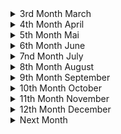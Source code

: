 <details><summary>3rd Month March</summary> 

##### 2022-03-03 
<details><summary>[[https://en.wikipedia.org/wiki/Cnidaria]] </summary>
---------------------------------------------------------------------------------------  

I had to think about how humans destroy coral reafs and how it must have felt to find out that corals and anomones are more closely related to humans than to plants... Then I had to think about how in the greek mythology the old goods were killed by the new goods and how this is somehow happening now with the new gods being humans and the old one corals, megafauna (see [[https://en.wikipedia.org/wiki/Megafauna#Megafaunal_mass_extinctions] and biodiversity in general. Then I thought about how we killed other old gods being other species of homo and how we might be killed by a new species (of homo?) the roboters. Then I thought a plot were the robots end up exterminating (human) life and who would kill them or what they would bring forth. Maybe organic life again just out of intrest which could then again evolve (faster?) create something human like and again kill their gods :) #scifi #nature #story
</details>
</details>
<details><summary>4th Month April</summary>

##### 2022-04-03
<details><summary>[[https://en.wikipedia.org/wiki/Psychological_drama]] </summary>
---------------------------------------------------------------------------------------  

Because of harsher Netflix rules I did some research on neon genesis evangelion. I wanted to know the names and reihenfolge of the sequel films, so I went to the wikipedia page. What stroke me the most about the anime is the psychological depth and focus. When I saw that this seems to be an entire genre, I rejoiced, because apart of sci-fi I'm not that into a lot a genres except maybe comedy. This wiki article, thus, represents a very good starting resource for new films. 
</details>

<details><summary> [Die Natur und Wir - Eine Kunstgeschichte (1/3)](https://www.youtube.com/watch?v=Pl8jkfrjAFU)</summary>
---------------------------------------------------------------------------------------  

Diese Dokumentation geht auf die Entwicklung des Menschen und vor allem auf die Entwicklung des Verhältnisses von Mensch und Natur aufgrund von Kunst ein. (Was für ein schrecklich verschachtelter Satz) Sie beginnt mit den ersten Höhlenmalerein und dem Animismus. "[Wortlautzitat] Wenn man sich als Teil der Natur sieht und man eine Seele hat, dann is der Gedankensprung nicht weit, dass Wind, Stein, Berg, Tier, Fluss auch eine Seele besitzten." Dies bildet vermutlich die Grundlage des Animismus, der überall auf der Welt verbreitet war. Es ist zu bemerken, dass in frühen Höhlenmalereien, keine Menschen abgebildet waren, sondern Tiere detailreich abgebildet waren. Einerseits mussten Tiere genau beobachtet werden um ihre Gewohnheiten zu kennen und von ihnen Leben zu können. Andererseits deutet das auch auf eine Verehrung der Tiere hin. Diese Kunst schaffend unterschieden sich unsere Vorfahren bereits erheblich von den übrigen Tieren. 
Einschneidend war die [neolithic revolution](https://en.wikipedia.org/wiki/Neolithic_Revolution), denn sie erlaubte es 
- dass Menschen nicht mit ihrem Jagdziel (Wild) umherziehen mussten/konnten
- dass 100% der Menschen bestimmter sozialer Schichten sich nicht mit Essensbeschaffung beschäftigen mussten 
- dass mehrere Menschen an einem Ort/Siedlung/Städten zusammen leben konnten. 
Seit der Neothelitschen Revolution gibt es zwei Ideenverschiebunge. Einerseits kann einem die Natur (als Werkzeug) zu Nutze gemacht werden, andererseits wird "das Land" in menschen geschaffen anthropocentrische Orte (Stadt), Essen bringendes Land (Felder) und Wildnis unterteilt. Drei Kunstwerke wurden dazu hervorgehoben: Die Maya Städte in Guatemala, die aufgrund der kultivierung von Mais möglich wurden, die ägyptischen Malereien, die Menschen zeigen, die mit Hilfe von Kühen den Acker Pflügen und die [Assyrische Löwenjagd](https://en.wikipedia.org/wiki/Lion_Hunt_of_Ashurbanipal), die ganz klar die Abgrenzung von Menschen und der übrigen Natur abgrenzt und als Mal der die Natur übertreffenden Menschen gelten soll. 

Als nächstes Beispiel wurden Hinduismus und Griechischer Polytheismus genannt, die für jede Naturerscheinung verschiedene Gottheiten hatten. Beim Hinduismus wurden Gottheiten oft als übermenschlich (Tierköpfe oder vielfache Armpaare) dargestellt (als Zeichen, dass sie von dem Menschen nicht gut begriffen werden können). Die Griechen hingegen stellten ihre Götter (so gut wie) immer in menschlicher Gestalt dar. Dies bezeugt, dass der Mensch weiter in den Mittelpunkt gerückt ist. Ein anderer Unterschied ist zum Hinduismus ist, dass and er Spitze des Pantheons der "Göttervater" Zeus sitzt, der als Himmelsgott Blitz und Donner mitverkörpert. 

Als nächstes wird aufs Christentum eingegangen, das wie das Judentum nur mehr einen Gott anhimmelt. In der Bibel heißt es in [Genesis 1.9:18?](https://www.bible.com/bible/51/GEN.9.DELUT) "[Wortlautzitat] Seid fruchtbar und vermehrt euch. Die Fische in allen Meere sowie die Tiere auf allen Kontinenten sollen euch Untertan seien.", was viel über das Verhältnis von Mensch zur (restlichen) Natur aussagt. 

Im China ab dem 7.Jahrhundert (Tang Dynastie) war eine fr"uhe Form des Tourismus' verbreitet:raus aus der Statd ins Umland. Einge der Gelehrten waren auch Mahler und malten die Landschaften, wobei sie den Fokus nicht auf die Menschen setzen und wenn diese vorkamen kaum sichtbar waren neben den riesigen Formationen aus Bergen und Seen. 

Im nahen Osten entstand derweilen eine neue Religion, der Islam. Es wird behauptet, dass im Korran steht, dass die Natur erforscht werden soll. Dadurch w"urde man "Gottes Hand" am nähesten kommen. Dadurch entstand viel Wissen auf den Gebieten der Astronomie, Mathematik und [Naturforschung](https://en.wikipedia.org/wiki/Ustad_Mansur#/media/File:Ustad_Mansur_Chameleon.jpg)
</details>

<details><summary>[ABI compatibility of OpenBSD](https://arccompute.com/blog/why-computers-suck-and-how-openbsd-makes-them-marginally-better/)</summary>
---------------------------------------------------------------------------------------  

Interesting article about Windows, Linux, MacOS X and OpenBSD. It is estimated that every 10k lines there is bug in the linux kerner. The Linux kernel and the "Windows kernel" consist of 100M and 500M lines, respectively. This is mainly because of backwards compatiblity due to different reasons. MacOS and OpenBSD on the otherside are not pressured into being backwards compatible and can therefore deprecate old features, introduce new features at their will and therefore have a much cleaner code base. OpenBSD even aims to have a threshold of number of lines which can be in ring 0 (highest security level?). 

Further BSD resources: [french IT ](https://www.bsdjobs.com/), [runBSD](https://web.archive.org/web/20190331141138/https://runbsd.info/), [Free vs Open](https://www.unixmen.com/freebsd-vs-openbsd/), [Free vs Open but short](https://unixsheikh.com/articles/choosing-between-openbsd-and-freebsd.html) and [reddit](https://www.reddit.com/r/freebsd/comments/khdluc/freebsd_vs_openbsd/)
After browsing these articles, I'm rather inclined to try OpenBSD as main operating system, but I still have to read some docs :)
</details>

##### 2022-04-6
<details><summary>[The Web Sucks](https://suckless.org/sucks/web/)</summary>
---------------------------------------------------------------------------------------  

from [sucks](https://suckless.org/sucks/) to [motherfuckingwebsite](http://motherfuckingwebsite.com/) to [bettermotherfuckingwebsite](http://bettermotherfuckingwebsite.com/) to [bestmotherfucking](http://bestmotherfucking.website/) and on the way visiting [txti](http://txti.es/) and [contrastrebillion](https://contrastrebellion.com/) for nice website inspirations. Will be included to [MiMDoBloP](https://github.com/pur80/mimdoblop).
</details>

##### 2022-04-07
<details><summary>"[I]t is not easy to say something new" - Michel Foucault, the archeology of knowledge (2002)</summary> 
---------------------------------------------------------------------------------------  

[Disciplining archaeology; the invention of South African prehistory, 1923-1953](https://journals.co.za/doi/pdf/10.10520/AJA02590190_696)
</details>

##### 2022-04-13
<details><summary>An Introduction to OpenBSD</summary> 
---------------------------------------------------------------------------------------  

[Video](https://yewtu.be/watch?v=EkDVKthufAM)
[Blog Post with Slides](https://blog.lambda.cx/posts/openbsd-introduction-talk/)
</details>

##### 2022-04-18
<details><summary>[Is Race Real?](https://www.sapiens.org/biology/is-race-real/)</summary>
---------------------------------------------------------------------------------------  

This article presented very interesting to me because I myself was indoctrinated by the 
old belief of genetic races, but it disproved many misconceptions which I had. 
- race is real but it's not genetic
- 0.88 out of 10,000 letters vary from human to human 
- variation of Eurasian single nucleotide mutation (SNM) is a subset of African SNM
- that means two African genome will differ more than one of those and a Eurasian(!)
- genetic difference is a function of geographic location and separation
- sickle cells are common in malaria plagued location (west-central-afrique, mediterranean, india...)
- one can't deduce race from bones or skulls 
</details>

<details><summary>[NixOS vs OpenBSD](https://dataswamp.org/~solene/2022-04-18-openbsd-vs-nixos.html)</summary>
---------------------------------------------------------------------------------------  

NixOS seems interesting and I should try it in a VM
</details>

<details><summary>[How to write better](https://news.ycombinator.com/item?id=31060362)</summary>
---------------------------------------------------------------------------------------  

1. One of the best ways to improve your writing is to learn how to cut out words that are not necessary  
2. Stuffy writing is bad writing! It lowers the power of your brain and mine!  
3. What words should you never use in writing? Words whose exact meanings you don’t know! Never use a word unless you know EXACTLY what it means  
4. If your writing is nonsense, maybe your thoughts are nonsense too!  
5. To keep things clear and readable: Put the main point of each paragraph in its first sentence  
6. Pretend you’re writing a textbook! That’s how I ended up writing so many books...Organizing knowledge Learning is a lot like writing a book  
7. I often write the introduction last, after I know what it will introduce!  
8. Never draw the reader’s eye to anything that is not the main point  
</details>

<details><summary>[Kwame Asare (Jacob Sam)](http://african-research.com/research/music/legends-of-ghanaian-highlife-music-kwame-asare-jacob-sam-1903-1950s/)</summary>
---------------------------------------------------------------------------------------  

Came accross this video [Palm-Wine Music (Jacob Sam Trio 1928)](https://yewtu.be/watch?v=IKRMNlCHhu4), from Richy Pitch - Ye fre mi richy pitch ep, from willhaben: 
Kwame Asare (Jacob Sam) was born in 1903 in Cape Coast. The first highlife guitarist was taught the guitar by a Kru Liberian seaman. His famous guitar style came from the two finger technique of playing the [sep[e]rewa](https://en.wikipedia.org/wiki/Seperewa), a traditional harp-lute. Asare was trained as a goldsmith and he moved to Kumasi where he formed the Kumasi Trio. Kwame Asare recorded the first Ghanaian highlife music known as “Yaa Amponsah”, now considered a guitar-band highlife classic, on the Zonophone Label in London in 1928 on their EZ series. Later he recorded for His Master’s Voice on their JZ series under the name of “Kwamin”. The 1928 recordings were in the Fante language. Kwame Asare died in the 1950s. Source: J. Collins, 1994, p.7-9;
</details>

<details><summary>[Palm wine Music](https://yewtu.be/watch?v=VW1wOA_9o4s) interview</summary>
---------------------------------------------------------------------------------------  

Who are your biggest inspirations?
- Palm wine music (PWM) was before highlife (emerged late 19th -early 20th century)
- Kumasi Trio 1928 first palm wine (PW) and recording in London
- Kumasi Trio: Jacob Sam (Kwame Asare), Kwa Kanta, Ma(rko) Bane b
- Kwah Mensa (nephew to Sam) also started his PW band 
- Kwabena Nyama and his PW band 
- [agya koo nimo](http://koonimo.org/koonimo.php?section=about) and [this article](https://www.modernghana.com/entertainment/21629/dr-agya-koo-nimothe-hero-this-generation-must-know.html)
- Agya Koo Nimo was the only person sustaining PWM at a certain time
- [Osei Korankye](https://oseikorankye.bandcamp.com/) contributed immensely to the sustainance of PWM
- Osei Korankye plays the seperewa 
</details>

<details><summary>Interview with Ghana's best Drummer</summary>
---------------------------------------------------------------------------------------  

https://yewtu.be/watch?v=Md09NyAmC8k
- talent is 10%, 90% is your attitude (towards the work)
- melody makes you come to a song, lyrics makes you stay
- what makes people get close to your song is the melody
- what will keep them listen to the song is the lyrics
</details>

##### 2022-04-25
<details><summary>The Greatest Lie ever told about Africans</summary>
---------------------------------------------------------------------------------------  

After watching [this video](https://www.yewtu.be/watch?v=Hs5yXgus0VQ) I wanted to find a 
written version of this very informative article. And I found it at 
[africanspeaks4aafrica](https://www.africaspeaks4africa.net/the-greatest-lie-ever-told-about-africans/)
, but it was only the transcript of first dozens seconds. But Continue reading [at webarchive](https://web.archive.org/web/20210418202445/https://www.weloveafrica.net/the-greatest-lie-ever-told-about-africans/)
</details>

##### 2022-04-27
<details><summary>[The Tao of Backup](http://taobackup.com/)</summary>
---------------------------------------------------------------------------------------  

</details>

<details><summary>African Renaissance</summary>
---------------------------------------------------------------------------------------  

https://www.blackpast.org/african-american-history/1997-idea-african-renaissance-myth-or-reality/
In one of [HomeTeam History](https://yewtu.be/channel/UC12lU5ymIvSpgl8KntDQUQA)'s videos he mentioned the african renaissance.
So, I wanted to look for a definition. [This article](https://www.blackpast.org/african-american-history/1997-idea-african-renaissance-myth-or-reality/) was what I found. But that made me understand, that I was rather looking for the African Classic.
</details>

</details>

<details><summary>5th Month Mai </summary>
=======================================================================================  

##### 2022-05-01
<details><summary>[SEO Optimization](https://stevepenny.com/seo-website-redesign/)</summary>
---------------------------------------------------------------------------------------  

</details>

##### 2022-05-06
<details><summary>Central African Republic Adopts Bitcoin</summary>
---------------------------------------------------------------------------------------  

[CAR adopts Bitcoin](https://afrolegends.com/2022/04/29/central-african-republic-car-adopts-bitcoin-as-a-national-currency/)
Second nation after El Salvador. Let's see how this will develop after [EU making it harder to buy anonymously](https://bitcoin-2go.de/wallet-verbot-eu-tfr-zustimmung/)
</details>

##### 2022-05-12
<details><summary>Talented Tenth - Du Bois</summary>
---------------------------------------------------------------------------------------  

[wiki:Talented Tenth](https://en.wikipedia.org/wiki/The_Talented_Tenth)
when closing tabs: "college educated African Americans should set their personal interests aside and use their education to better their communities."
[classical education](https://en.wikipedia.org/wiki/Classical_education_movement) vs. [industrial education](https://en.wikipedia.org/wiki/Industrial_education). 
"However, it was viewed as a step in the wrong direction, a threat of reverting to the old ways of thinking, and continued to promote elitism."[source](https://doi.org/10.2478/abcsj-2013-0002)
Actual citate from Du Bois Taented Tenth: "The Negro *race*, like all races, is going to be saved by its exceptional *men*." 
"The potential Talented Tenth of today is a 'me generation,' not the 'we generation' of the past." [source](https://digitalcommons.northgeorgia.edu/papersandpubs/vol2/iss1/9)
</details>

<details><summary>[Akɔm keseɛ](https://yewtu.be/channel/UCrZTTa_VqLKCq5-SYi5_PZw)</summary>
---------------------------------------------------------------------------------------  

</details>

##### 2022-05-13
<details><summary>**Chez Moi** de *Casey*</summary>
---------------------------------------------------------------------------------------  

"*Connais-tu Frantz Fanon, Aimé Césaire
Eugène Mona et Ti Emile ?*"
Aimé Césaire cocreated the "negritude" movement. In his [Discourse sur le colonialism](https://en.wikipedia.org/wiki/Discourse_on_Colonialism) (his response to **The Tempest**) he writes about coloniasim from the colonized view. 
"*it is ironic that colonizers hoped to rid the countries they colonized of “savages” but in reality, by killing, raping, and destroying the land in which those “savages” lived on, they were themselves savages.*"
"*Hitler differed in the eyes of the Europeans because he "applied to Europe colonialist procedures which until then had been reserved exclusively for the Arabs of Algeria, the 'coolies' of India and the 'niggers' of Africa", meaning that, by persecuting white Europeans, Hitler produced violence most commonly reserved for non-white populations.*"
</details>

##### 2022-05-14
<details><summary>Nature: is decolonization losing all meaning?</summary>
---------------------------------------------------------------------------------------  

https://www.nature.com/articles/d41586-022-01149-5
what does decolonization mean? 
"*We read books. I Write what I Like by Steve Biko. Books by Toni Morrison, and Malcolm X, and Audre Lorde.*" - Paballo Chauke
"*It means we have to tackle the history and the politics behind science, that we usually use science as “Trust the science, science is better than religion. Science is pure science is good knowledge.”
But if you really go back who finds, science who were the scientists in the past, who came up with eugenics, who, literally science has been used to kill and destroy the world. And I think, until we get to a point of admitting that we'll never decolonize science globally or in Africa, as well.*" - PC

"*There's local knowledge systems, there's different ways of learning and of teaching that don't include formal ways, or standard ways of doing.*" - PC
</details>

<details><summary>Sibeth Ndiaye Emmanuel Macron</summary>
---------------------------------------------------------------------------------------  

https://www.nytimes.com/2019/10/02/style/sibeth-ndiaye-emmanuel-macron-france.html
absurdities from the life of strong black woman
</details>

<details><summary>Black Women and Colonial Fantasies in Nineteenth-Century France</summary>
---------------------------------------------------------------------------------------  

https://www.aaihs.org/black-women-and-colonial-fantasies-in-nineteenth-century-france/
anhand von three black women 
</details>

##### 2022-05-16
<details><summary>[Frantz Fanon](https://en.wikipedia.org/wiki/Frantz_Fanon)</summary>
---------------------------------------------------------------------------------------  

"There comes a time when silence becomes dishonesty."
"mastery of language [of the white/colonizer] for the sake of recognition as white reflects a dependency that subordinates the black's humanity" - Black Skin, White Masks
"A Negro behaves differently with a white man than with another Negro. That this self-division is a direct result of colonialist subjugation is beyond question."
A main theme is decolonialisation. This shocking [graphic](https://en.wikipedia.org/wiki/File:African_nations_order_of_independence_1950-1993.gif) lead to a whole world graphic with still colonized parts of the word would be cool. 
**He** was "dialectical opponent of nonviolence" and in **Les damnés de la terre** he "defends the right of a colonized people to use violence to gain independence." which is in stark contrast to Ghandi, who inspired the indian independence which inspired ghanian soldiers fighting for GB. "How can you fight for freedo if you yourself are not free?" - Indian to Ghanaian soldiers ~1950 (source?)
"A third example is the idea that the natives (African Americans) should be constructing new social systems rather than participating in the systems created by the settler population. Ture and Hamilton contend that "black people should create rather than imitate" (144)." - from **Black Power: the politics of liberation in america**, which was largely influenced by **FF**.
*'Ngũgĩ goes so far to argue in Decolonizing the Mind (1992) that it is "impossible to understand what informs African writing" without reading Fanon's Wretched of the Earth.'*
</details>

<details><summary>Kiswahili: Africas Most spoken Language</summary>
---------------------------------------------------------------------------------------  

https://nation.africa/kenya/news/the-story-of-how-swahili-became-africa-s-most-spoken-language-3725834
[Ayi Kwei Armah](https://en.wikipedia.org/wiki/Ayi_Kwei_Armah) called for Kiswahili as continental language. 
Adopted by African Union (AU), Southern African Development Community (SADC) and East African Community (EAC) as official language. And spoken in multiple countries. 
</details>

##### 2022-05-17
<details><summary>The Reason Europeans Erased Africans from History</summary>
---------------------------------------------------------------------------------------  

[link](https://yewtu.be/watch?v=m1VtnOrcC80)
bcs they enslaved them and it's easier to enslave a nobody. 
if you don't have a history you're a nobody and nobody will remorse you. 
difference between self esteem and group esteem. 
</details>
 
<details><summary>Why Did Europeans Enslave Africans</summary>
---------------------------------------------------------------------------------------  

[link](https://yewtu.be/watch?v=opUDFaqNgXc)
Europe was poor in end of middle age. Ppl at top wanted more money. 
Planting Money Crops did the trick, but needed cheap working force. 
First on islands? Then in America, but enslaved locals knew the 
terrain and were prone to revolte and flee. War and killed by plagues. 
So imported africans, which didn't know terrain. Later needed to justify 
the enslavement as europeans were mainly christian -> racism 
</details>

<details><summary>"First" Contact Between Europe and Africa</summary>
---------------------------------------------------------------------------------------  

[link](https://yewtu.be/watch?v=MV80a_Ohe_c)
barely contact before 15th century. 
Lateen sail made possible to sail against wind and go south on african shore. 
Portugal captured 4 men from boat from cap verde. 
Next time, wanted to raid a town 
Next encounter they were attacked immediately. Duh. 19 of 28 dead
</details>

<details><summary>[How Europe Twisted History to Destroy African Culture](https://yewtu.be/watch?v=R6_j8SWQ50g)</summary>
---------------------------------------------------------------------------------------  

</details>

<details><summary>[If Ancient Africans Were So Great, How Did We Get Conquered?](https://yewtu.be/watch?v=QvIWsbQjlCc)
</summary>
---------------------------------------------------------------------------------------  

</details>

##### 2202-05-21
<details><summary>VIM spell checking</summary>
---------------------------------------------------------------------------------------  

[link](https://jeromebelleman.gitlab.io/posts/publishing/vimspell/)
`:set spell`
`[,s` previous wrongly spelled word
`],s` next wrongly spelled word
`z,=` show correct options
`z,g` add word to word list at `~/.vim/spell/*add`
</details>

<details><summary>LibreLingo</summary>
---------------------------------------------------------------------------------------  

[Blog post](https://dev.to/kantord/why-i-built-librelingo-280o)
[Github](https://github.com/LibreLingo/LibreLingo)
[WebApp](https://librelingo.app/)
</details>

##### 2022-05-22
<details><summary>[Stick to the basics and you can go pretty far](https://adhesivetapelabel.com/testing/infrared-spectroscopy-can-measure-film-thickness-in-the-worlds-of-adhesives-tapes-labels/)</summary>
---------------------------------------------------------------------------------------  

</details>

##### 2022-05-23
<details><summary>[Computer Poetry: poetriX](http://bregman.dartmouth.edu/turingtests/poetix)</summary>
---------------------------------------------------------------------------------------  

</details>

##### 2022-05-25
<details><summary>How Europe Twisted History to Destroy African Culture</summary>
---------------------------------------------------------------------------------------  

[video](https://yewtu.be/watch?v=R6_j8SWQ50g)
Q: Why the grand attempt to manipulate or distort history?
A: It was done to justify slave trade and colonisation. In order to justify these dustily acts, Europe needed to fabricate a history which emphasizes its presumed superiority and minimize contributions of all other groups and people. 
</details>

<details><summary>Unserdeutsch</summary>
---------------------------------------------------------------------------------------  

[link](https://en.wikipedia.org/wiki/Unserdeutsch)
</details>

=======
##### 2022-05-31
<details><summary>Star Trek Chronologisch</summary>
-----------------------------------------------------------------------------------------

https://www.likeitis93.com/star-trek-so-schaut-man-serien-filme-chronologisch-korrekt/
</details>

</details>

<details><summary>6th Month June</summary>

##### 2022-06-01
<details><summary>My students cheated... A lot</summary>
-----------------------------------------------------------------------------------------

https://crumplab.com/articles/blog/post_994_5_26_22_cheating/index.html
</details>

##### 2022-06-03
<details><summary>What is AI and where will it lead to in the next 100 years?</summary>
---------------------------------------------------------------------------------------  

https://ai100.stanford.edu/2016-report/preface
Plus another deep plunge into AI: https://github.com/owainlewis/awesome-artificial-intelligence
</details>

=======
##### 2022-06-07
<details><summary>Selfcontrol</summary>
---------------------------------------------------------------------------------------  

https://www.reddit.com/r/GetMotivated/comments/8ai05o/discussion_your_selfcontrol_is_your_most/
summary of https://effectiviology.com/stanford-marshmallow-experiment-self-control-willpower/
gaining self controll in small things will lead to gaining self control in big things
</details>

<details><summary>African Spirituality</summary>
---------------------------------------------------------------------------------------  

Who Africans prayed to before slavery explained https://yewtu.be/watch?v=8H1KA4b508s
we are drops of the ocean, and not different/seperate from the ocean (god), so we have to cultivate an relationship
So turn inward! You are powerfull and have the power to create
</details>

<details><summary>Five tips for understanding and managing your emotions to build flourishing connections</summary>
---------------------------------------------------------------------------------------  

https://www.nature.com/articles/d41586-021-00711-x
- Identify your emotions
- Consider your response
- Be empathetic 
- Listen actively
- Master your body language
</details>

<details><summary>Three Kinds of Friendships</summary>
---------------------------------------------------------------------------------------  

[Source of inspiration](https://yewtu.be/watch?v=H2eRwnK6yOs) friendships  
23.06.2021 ~ 16:30 ~ 30C ~ Prater
Es gibt drei Arten von Freundschaften: Nutzfreundschaften, Genussfreundschaften, Gutfreundschaften (Aristoteles)
Bei Nutzfreundschaften ziehen beide Parteien einen Nutzen davon; z.B.: zwischen Mitarbeiter, Geschäftspartnern. 
Bei Genussfreundschaften geniessen beide etwas, wie zB Sport, Kultur, Spiele, Drogen,...
Beide Freundschaften verklingen sobald die bindende Komponente verloren geht. Diese Komponente kann auch das Gegenwirken der Einsamkeit sein. 

Die 3. Kategorie an Freunschaften ist, wenn man nur an der Persoenlichkeit des jwewils anderen erfreut ist. 
Dazu muss man zu sich selbst allerdings erst in einer Gutfreundschaft (echten Freundschaft) sein; 
also alleine sein können mit seinen Gedanken; also auch ohne Ablenkungen wie zB etwaige Bildschirme. 
Gutfreundschaften entstehen allerdings nicht plötzlich  und spontan, sondern über längereZeit. 
Deshalb sitz ich auf einer Bank abseits der Praterhauptallee. 

“All of humanity's problems stem from man's inability to sit quietly in a room alone.”
― Blaise Pascal, Pensées from https://yewtu.be/watch?v=KGCc1cUbx90
</details>

##### 2022-06-9
<details><summary>Sew a bow tie</summary>
---------------------------------------------------------------------------------------  

https://www.tie-a-tie.net/make-a-bow-tie/
</details>

##### 2022-06-17
<details><summary>Cross Talk (Crosstalk)</summary>
---------------------------------------------------------------------------------------  

https://www.fluentin3months.com/crosstalk/
both partners talk in their native language and one can concentrate on understanding
rather than what and how one will say next. 
</details>

<details><summary>AI says it's sentient concious</summary>
---------------------------------------------------------------------------------------  

[this](https://yewtu.be/watch?v=xvNvj7ku5pY) creeped my out, but luckily I saw 
[John Searle's talk](https://yewtu.be/rHKwIYsPXLg) nearly to the end. 
A lot of the same arguments can be found in [this article](http://thecslewis-studygroup.org/wp-content/uploads/2017/11/I-Married-A-Computer.pdf) by John Searle. 
The main argument is that we are merely creating a simulation and no replication of consciousness. 
That simulation of consciousness is like the simulation of the verdauung. We can't feed it pizza. 
That AI will behaupten that it is conscious and that it will keep arguing with people that 
it is conscious, but it is easy to tell a computer it should say, that it is conscious: 
*adf*
```
python3 print("I am conscious")
```
Searle argues, that there is observer-independent intelligence 
(humans, dogs, who have an internal psychological life) and observer-relative intelligence
(Deep Blue, pocket calculator, which are just human made tools).
*"A better name for 'artificial intelligence' would have been 'simulated cognition'."*
</details>

<details><summary>Humans - Snails - Ants - who's related more closely - tree of life</summary>
---------------------------------------------------------------------------------------  

I found the answer [here](https://www.onezoom.org)  
insects are closer related to molluscs than to to any Deuterostomes/Chrodates/(Bony) Vertebrates/Tetrapods/Mammals

#zoomable 
./.\.  
/./.\
H.S.A  
</details>

##### 2022-06-22
<details><summary>Racial dialogue</summary>
---------------------------------------------------------------------------------------  

https://medium.com/progressively-speaking/message-to-white-allies-from-a-black-racial-dialogue-expert-youre-doing-it-wrong-39c09b3908a5
*"Before you say anything [...], it’s vital to figure out what you want to accomplish. If you are not clear on your intentions, it will be difficult to make good choices about what to do."*
</details>

<details><summary>Allie VS Accomplice</summary>
---------------------------------------------------------------------------------------  

https://ready.web.unc.edu/section-1-foundations/module-13-allies-antiracism/
</details>

<details><summary>Toki Pona</summary>
---------------------------------------------------------------------------------------  

A minimal conlang with 120 words and 14 letters
[official website](https://tokipona.org/)
and [Blinry's xkcd](https://blinry.org/toki-pona-xkcd/)
[12 lessons of toki pona](https://yewtu.be/playlist?list=PLjOmpMyMxd8T9lZjF36c4mn4YgwZ4ToT6) 
The [article](https://blog.duolingo.com/language-similarities/) which led me to find toki pona.  
Minimal English and Minimal Chinese [exist](https://intranet.secure.griffith.edu.au/schools-departments/natural-semantic-metalanguage/minimal-english/what-is-minimal-english)  
There is also [toki ma](https://toki-ma.com/), the world language which adds some words for practical reasons.
</details>

##### 2022-06-21
<details><summary>No, Machine Learning is not just glorified Statistics</summary>
---------------------------------------------------------------------------------------  

[https://towardsdatascience.com/no-machine-learning-is-not-just-glorified-statistics-26d3952234e3](article) say: ML uses statistics, but isn't the same just like physics is not just hyped maths. 
</details>

##### 2022-06-23
<details><summary>Snow On Tha Bluff</summary>
---------------------------------------------------------------------------------------  

https://yewtu.be/watch?v=fG6fZhowGPY
https://www.nme.com/en_au/features/no-name-j-cole-snow-on-tha-bluff-book-club-chance-the-rapper-beef-cancelled-2691407
https://www.complex.com/music/2020/05/noname-favorite-rappers-silence-george-floyd-death
https://www.revolt.tv/2020/6/18/21296306/noname-song-33-song
https://jezebel.com/noname-says-her-platform-pushes-her-to-be-more-radical-1845072179
https://www.blackenterprise.com/chicago-rapper-noname-launches-book-club-celebrating-writers-of-color/
https://www.complex.com/music/2020/07/noname-leader-twitter-unfollow-j-cole
https://en.wikipedia.org/wiki/Noname_(rapper)#2019%E2%80%93present:\_Factory_Baby_and_hiatus
</details>

</details>


<details><summary>7nd Month July</summary>

##### 2022-07-06
<details><summary>The importance of stupidity in scientific researc</summary>
---------------------------------------------------------------------------------------  

Try to feel dumb
https://journals.biologists.com/jcs/article/121/11/1771/30038/The-importance-of-stupidity-in-scientific-research
</details>

<details><summary>Git Branching Tutorial </summary>
---------------------------------------------------------------------------------------  

https://learngitbranching.js.org/
</details>

<details><summary>@Google's sentient AIT (2022-06-17)</summary>
---------------------------------------------------------------------------------------  

https://yewtu.be/watch?v=kgCUn4fQTsc
He wants to start an conversation about that: 
- only a hand full of people decide what the AI will say, which will influence how a lot of ppl think
- these decision are made by very few ppl behind closed doors
- google has a policy of not creating a sentient AI
- google seems to stop discussions about the AI's XXX
</details>

##### 2022-07-07
<details><summary>Drawing Guessing Game online</summary>
---------------------------------------------------------------------------------------  

https://skribbl.io/
</details>

<details><summary>Bear Blog</summary>
---------------------------------------------------------------------------------------  

https://github.com/HermanMartinus/bearblog/
cool bear faces 
alternative to mimdoblop? 
also have a look at hermans blog https://herman.bearblog.dev/blog/
</details>

##### 2022-07-11
<details><summary>Lumumbas Tooth</summary>
---------------------------------------------------------------------------------------  

https://www.africaspeaks4africa.net/belgium-returns-patrice-lumumbas-tooth-to-family-61-years-after-his-murder/
Lumumba was the Kwame Nkrumah of Democratic Republic of the Congo (DRC) 
</details>

<details><summary>US military base in Ghana</summary>
---------------------------------------------------------------------------------------  

https://peoplesdispatch.org/2022/06/15/why-does-the-united-states-have-a-military-base-in-ghana/
- US soldiers don't need a passport to einreisen
- US soldiers will not be untersucht at einreise
- US soldiers have more rights than diplomats 
- US soldiers can't be verklagen after killing Ghanians or destroying their property 
- US soldiers have been seen arriving and departing on the Accra airport 
- The CIA was part of the 1966 putch against Kwame Nkrumah
</details>

##### 2022-07-13
<details><summary>War of the Talent</summary>
---------------------------------------------------------------------------------------  

https://www.fastcompany.com/34512/war-talent
McKinsey Co study: in 15 years 15% less 35-45 yo ppl 
with 4% growth of US economy that's 25% more demand
</details>

<details><summary>The Night Watch - James Mickens</summary>
---------------------------------------------------------------------------------------  

https://www.usenix.org/system/files/1311_05-08_mickens.pdf
why systems programmers are cool
see also https://mickens.seas.harvard.edu/wisdom-james-mickens
HCI Human-Computer-Interaction
</details>

<details><summary>Fela Kuti's predecessor</summary>
---------------------------------------------------------------------------------------  

https://theconversation.com/the-legacy-of-nigerian-music-star-orlando-julius-must-not-be-overlooked-181857
</details>

##### 2022-07-20
<details><summary>How Google got to rolling Linux releases for Desktops</summary>
---------------------------------------------------------------------------------------  

https://cloud.google.com/blog/topics/developers-practitioners/how-google-got-to-rolling-linux-releases-for-desktops
gLinux, Goobuntu
SRE = site reliability enginerring 
https://www.redhat.com/en/topics/devops/what-is-sre
</details>


##### 2022-07-22
<details><summary>Githubs Awesome</summary>
---------------------------------------------------------------------------------------  

https://github.com/hackerkid/Mind-Expanding-Books 
from https://github.com/topics/awesome
and maybe I should switch CMS (content managing system) from [Mimdoblop](https://github.com/pur80a/MiMDoBloP) to [grav](https://github.com/pur80a/MiMDoBloP) or anything PHP+MD (markdown)
from https://github.com/ziadoz/awesome-php
</details>

<details><summary>Deduction vs Induction</summary>
---------------------------------------------------------------------------------------  

Both deduction and Induction are [Inference](https://en.wikipedia.org/wiki/Inference)
[Induction](https://en.wikipedia.org/wiki/Inductive_reasoning) is from a few to all and is probable. 
E.g.:  All men I've seen are mortal. All men are mortal.
[Deduction](https://en.wikipedia.org/wiki/Deductive_reasoning) is from all to a few and always true.
E.g.: All men are mortal. Sokrates is a man. Sokrates is mortal.
</details>

##### 2022-07-26
<details><summary>Molekular robotik</summary>
---------------------------------------------------------------------------------------  

[artikel](https://www.spektrum.de/news/nanorobotik-forscher-bauen-winzigen-motor-aus-dna/2043004)
</details>

##### 2022-07-29
<details><summary>Thomas Sankara</summary>
---------------------------------------------------------------------------------------  

https://www.polemics-magazine.com/int/jazz-rivalry-and-revolution-the-unfinished-story-of-thomas-sankara
About the former President of Burkina Faso Thomas Sankara 
and his sad political legacy 
about his 
</details>

</details>

<details><summary>8th Month August</summary>

##### 2022-08-01
<details><summary>monkey type</summary>
---------------------------------------------------------------------------------------  

https://monkeytype.com/  
type fast  
alternatively https://typetest.io  
</details>

<details><summary>Palm Galaxy</summary>
---------------------------------------------------------------------------------------  

[Palm Galaxy](https://boardgamegeek.com/thread/2618163/article/37224908#37224908)  
I'm waiting. [Palm Laboratory](https://boardgamegeek.com/boardgame/354335/palm-laboratory) looks like a retheme   
See also the [kickstarter](https://www.kickstarter.com/projects/portaldragon/colab-relaunch)
</details>

##### 2022-08-02
<details><summary>The Evolution of Life by Anthöny Pain</summary>
---------------------------------------------------------------------------------------  

Best Dokumentation
https://yewtu.be/watch?v=1lfOTF4MjaU&list=PLZFljdk_R2dZ6FltWKg-UyzBj7mtr9X0F&index=0
</details>

<details><summary>Künstliche Metaloenzyme</summary>
---------------------------------------------------------------------------------------  

https://www.spektrum.de/news/metalloenzyme-der-traum-von-der-mikrobiellen-chemiefabrik/2043790
</details>

##### 2022-08-03
<details><summary>ABCD</summary>
---------------------------------------------------------------------------------------  

[American-Born Confused Desi](https://en.wikipedia.org/wiki/American-Born_Confused_Desi) 
I came across this term in ["India World"](https://www.tor.com/2022/06/01/india-world-amit-gupta/) by Amit Gupta.
Coming from a [blog entry](https://superamit.substack.com/p/short-stories-how-much-do-you-make) of him desribing his journey of writing and publishing the short story.
</details>

##### 2022-08-12
<details><summary>Tiramisu recipe</summary>
---------------------------------------------------------------------------------------  

[from here](https://www.recipesfromitaly.com/tiramisu-original-italian-recipe/)
works great, tasts great, uses whole eggs
</details>

<details><summary>Raben Hirne</summary>
---------------------------------------------------------------------------------------  

https://www.spektrum.de/news/zoologie-die-evolution-des-vogelgehirns/2048829
</details>

##### 2022-08-15
<details><summary>I chose me I'm sorry</summary>
---------------------------------------------------------------------------------------  

[blog post](https://codingfearlessly.com/i-choose-me-im-sorry)
A personal account about, self-awareness, therapy and Kendricks 2022 album. 
</details>

<details><summary>In Between Applause</summary>
---------------------------------------------------------------------------------------  

[blog post](https://codingfearlessly.com/in-between-applause)
how to make a presentation
</details>

<details><summary>How to write blog posts</summary>
---------------------------------------------------------------------------------------  

[blog post](https://codingfearlessly.com/how-i-write)
</details>

<details><summary>School of thought</summary>
---------------------------------------------------------------------------------------  

[website](https://www.schoolofthought.org/)
after watching [this video](https://yewtu.be/6dluwVks444)
with linkse to: 

- [yourfallacy.is](https://yourlogicalfallacyis.com/)
- [yourbias.is](https://yourbias.is/)
- [therulesofcivilconversation.org](https://therulesofcivilconversation.org/)
- [freelearninglist.org](https://freelearninglist.org/)
</details>

##### 2022-08-19
<details><summary>Ebo Taylor</summary>
---------------------------------------------------------------------------------------  

https://thevinylfactory.com/features/ebo-taylor-interview/
Ebo Taylor was together with Fela Kuti in London. Both studies music there. 
"Along with jazz, James Brown and funk brought changes to my music. Fela introduced it to Nigerian music and I did the same sort of thing in Ghana.” - E.T.
lead me to the unofficial hymne of ghana: [Yen ara asase ni](https://learnakan.com/ephraim-amu-yen-ara-asase-ni/) 
</details>

##### 2022-08-22
<details><summary>Uganda's tiny computers</summary>
---------------------------------------------------------------------------------------  

[blog](https://www.africanews.com/2022/08/15/ugandans-manufacture-low-energy-consumption-computers/)
A Ugandan engeneer created a small raspberrypi like computer which costs under 100$ 
</details>

##### 2022-08-25
<details><summary>Hedonism Asceticism and Poeticism</summary>
https://lukesmith.xyz/articles/hedonism-asceticism-and-the-hermetic-answer/
---------------------------------------------------------------------------------------  

</details>

##### 2022-08-26
<details><summary>Laptop Power Management</summary>
---------------------------------------------------------------------------------------  

https://christitus.com/laptop-power-management/
and 
https://github.com/AdnanHodzic/auto-cpufreq 
which nearly bricked my X1CarbonG6
see also https://wiki.archlinux.org/title/Laptop
</details>

##### 2022-08-27
<details><summary>Persönlichkeit verändern ein Leben lang</summary>
---------------------------------------------------------------------------------------  

[spektrum.de](https://www.spektrum.de/news/wir-koennen-uns-aktiv-veraendern-ein-leben-lang/2051703)
Wir verändern uns wegen neuen sozialen Rollen. 
Mehr wenn wir zu arbeiten beginnen als wenn wir ein Kind bekommen, weil uns leute auf die finger schauen. 
Die Big Five der Persönlichkeit: 

- Offenheit für Erfahrungen
- Gewissenhaftigkeit
- Extraversion
- Verträglichkeit 
- emotionale Stabilität

Interessante Frage: 

- Welche Stärken habe ich? 
- Woraus kann ich im Alltag Kraft schöpfen? 
- Was macht mich glücklich?
- Was habe ich schon alles erreicht? 
- Welche Herausforderungen habe ich gemeistert? 
- Worauf bin ich stolz?

um sich zu veränder hilft es sehr sich konrekte dinge vorzunehmen

mehr gibt es im Buch "Woran wir wachsen. Welche Lebensereignisse unsere Persönlichkeit prägen und was uns wirklich weiterbringt" von *Eva Asselmann*

</details>

##### 2022-08-29
<details><summary>Where are you from?</summary>
---------------------------------------------------------------------------------------  

[Taiye Selasi's TED talk](https://www.ted.com/talks/taiye_selasi_don_t_ask_where_i_m_from_ask_where_i_m_a_local)
Nationality is a construct invented around 400 years ago (Benedict Anderson - Imagined Communities, Version 2006 )
What do we seek when asking "Where are you from?"
We are asking about nationality and power associated with the country. 
We are asking about some idea rather than a reality, the human experience. 
Where are you local seeks the experience rather than nationality. 
3 Rs: Ritual, Relationships and Restrictions
[nice summary](https://www.huffpost.com/entry/where-are-you-really-from_b_8248446)
</details>

<details><summary>Reading fast, well, widely</summary>
---------------------------------------------------------------------------------------  

[driverlesscrocodile's blog](https://www.driverlesscrocodile.com/books-and-recommendations/tyler-cowen-on-reading-fast-reading-well-and-reading-widely/)
read a lot 
After the 3rd chapter you'll know if it's worth your time. 
You will learn to read well by reading a lot and becoming addicted. 
Best reading is focused reading when you try to answer a question. 
Imagine you having a podcast and asking: "What am I going to ask them?"
Often there is no best book. Rather ask for a portfolio about the subject. 
You should read at least one book about an area you don't give a damn about. 

Also [read the originals](https://www.driverlesscrocodile.com/books-and-recommendations/c-s-lewis-on-reading-the-originals/)
</details>

<details><summary>Interaction Effects in Statistics</summary>
---------------------------------------------------------------------------------------  

[explained by Jim Frost](https://statisticsbyjim.com/regression/interaction-effects/)
</details>

<details><summary>Ghost Hunting</summary>
---------------------------------------------------------------------------------------  

Ghost Hunting [By Jim Frost](https://statisticsbyjim.com/fun/ghost-hunting-statistics/)
with statistics
more statistics by Jim:  
[Hypothesis testing](https://statisticsbyjim.com/hypothesis-testing/hypothesis-tests-significance-levels-alpha-p-values/)
</details>

<details><summary>Wlan kabel im Test</summary>
---------------------------------------------------------------------------------------  

[Tetsbericht](https://www.sir-apfelot.de/wireless-lan-kabel-5993/)   
Zusammensetztun: 80% Stickstoff, 20% Sauerstoff 
</details>

</details>


<details><summary>9th Month September</summary> 

##### 2022-09-06
<details><summary>Statistics with R</summary>
---------------------------------------------------------------------------------------  

Articl://bookdown.org/mikemahoney218/LectureBook/basic-statistics-using-r.html
</details>

##### 2022-09-09
<details><summary>Unusual Deaths</summary>
---------------------------------------------------------------------------------------  

[wiki](https://en.wikipedia.org/wiki/List_of_unusual_deaths)
thanks to Lovro, who pointed out this wiki article 
</details>

<details><summary>Mpemba-Effekt #physik #thermodynamic #cool</summary>
---------------------------------------------------------------------------------------  

[spektrum.de](https://www.spektrum.de/news/mpemba-effekt-friert-heisses-wasser-schneller-als-kaltes/2054358)
friert warmes wasser schneller als kalte? Ein tanzanian teenager gab dem Effekt seinen Namen
</details>

<details><summary>Fremdsprachen lernen leicht gemacht</summary>
---------------------------------------------------------------------------------------  

[spektrum.de](https://www.spektrum.de/news/wie-erwachsene-am-besten-fremdsprachen-lernen/2041930)
S
</details>

<details><summary>History of African Cuisins</summary>
---------------------------------------------------------------------------------------  

[qz.com](https://qz.com/how-west-african-cuisines-originated-and-developed-over-1849449285)
</details>

##### 2022-09-10
<details><summary>Kneipen</summary>
--------------------------------------------------------------------------------------- 

[Spektrum.de](https://www.spektrum.de/news/hydrotherapie-kneipp-ist-kein-becken-sondern-ein-konzept/2037415)
Kalt warm Wasser Gefäße  
Zu kalt duschen führt zu gegenreaktion sodass einem wieder warm wird danach 
Also nicht zu kalt und eine bestimmte mindest Zeit kalt duschen. 
</details>

<details><summary>Food and Education in Africa</summary> 
---------------------------------------------------------------------------------------  

[food](https://www.africa.com/africa-needs-more-action-fewer-words-to-secure-food-and-nutrition/)
[education](https://www.africa.com/president-of-ghana-nana-akufo-addo-calls-for-regional-action-on-attacks-on-education-in-west-africa/)
</details>

##### 2022-09-13
<details><summary>African Roots of Capoeira Angola</summary>
---------------------------------------------------------------------------------------  

[africa.com](https://www.africa.com/the-roots-of-capoeira-angola/)
[bbc.co.uk](https://www.bbc.co.uk/news/world-africa-57429972)
</details>

<details><summary>Genetics of the TransAtlantic Slave Trade</summary>
---------------------------------------------------------------------------------------  

[cell.com]( https://www.cell.com/ajhg/fulltext/S0002-9297(20)30200-7 )
</details>

<details><summary>The Biologist and the Radio</summary>
---------------------------------------------------------------------------------------  

Can a biologist fix a radio?
[cell.com](https://www.cell.com/cancer-cell/pdf/S1535-6108(02)00133-2.pdf)
</details>

##### 2022-09-14
<details><summary>Travel and Trade in Afirca</summary>
---------------------------------------------------------------------------------------  

[Border between Namibia and Botswana](https://www.africa.com/namibia-and-botswana-ditch-passports-to-ease-travel/)
[African Free Trade](https://www.africa.com/wtos-ngozi-calls-for-free-trade-in-africa-2/)
</details>

<details><summary>The Power of Rituals</summary>
---------------------------------------------------------------------------------------  

[TED talk by Dimitris Xygalatas](https://yewtu.be/watch?v=IrjCLvSQ_cw)
- rituals increase donatieness (the more painful ther donatier)
- rituals increase group belonging 
- rituals can synchronize experience and feelings
- rituals lower stress 
</details>

<details><summary>Kitong Kiass</summary>
---------------------------------------------------------------------------------------  

**Unser Erbe/Erinnerung - Notre heritage/mémoire:**  
Aujourd'hui j'étais à la presentation de la livre "War das jetzt rassistisch?"(est-ce que c'était racist?) oú j'ai rencontré le mec de [AfirEuroText](https://www.afrieurotext.at/?lang=en). 
J'ai lui demander comment la langue s'appelle qui est utilisé pour l'intitulé [colloque RRR](https://www.blackaustria.info/2022/08/17/raubkunst_aus_afrika/). 
[Yangben](https://www.webonary.org/yangben/overview/introduction/?lang=en) est une langue camerounaise parlée par environment 2-3 milles gens. 
Ça veut dire ce qu'elle est [en voie de disparition](https://fr.wikipedia.org/wiki/Langues_en_voie_de_disparition). 
En fait c'était difficil a trouver information sur cette langue, mais j'ai trouvé une [dictionaire yangben](https://www.webonary.org/yangben/?lang=en). 
Seulement avaic l'information ce que j'ai trouvé sur [webonary.org](https://www.webonary.org/yangben/overview/introduction/?lang=en), je suis devenu capable à découvrir une [site wikipedia](https://en.wikipedia.org/wiki/Central_Yambasa_language) où la langue est mentionné. 
Je n'ai pas même decouvert Yangben sur la site wiki au sujet de [les langues au Cameroun](https://en.wikipedia.org/wiki/Languages_of_Cameroon)
</details>

##### 2022-09-15
<details><summary>Ab wann ist man zu alt zum Sprachen Lernen?</summary>
---------------------------------------------------------------------------------------  

laut [spektrum.de](https://www.spektrum.de/news/warum-man-nie-zu-alt-ist-um-eine-fremdsprache-zu-lernen/2039968) nie!
Es gibt keine "critical period" fürs Sprache-Lernen, aber sehr wohl fürs Aussprache Lernen. 
Die Motivation und die Lernumgebung sind sehr wichtig. 
Sprechen mit Muttersprachlern steigert motivation und selbstbewusstsein. 
</details>

##### 2022-09-20
<details><summary>Traditional Ghanaian Games</summary>
---------------------------------------------------------------------------------------  

[Ampe](https://yewtu.be/3Ihkxy2BXAw?t=41)
search for traditional ghana game on yewtu.be for more

</details>

<details><summary>Capoeira e Candomblé</summary>
---------------------------------------------------------------------------------------  

[Candomblé em Berlim](https://candomble-berlin.de/) und [Forum Brasil](https://forum-brasil.de/brasilianisches-portugiesisch/)
[Capoeira Angola in Bremen mit Mestre Perna](https://capoeira-angola-bremen.de/) (auch auf [insta](https://www.instagram.com/centro_cultural_cazua/)
Mestre Forro unterrichtet in Hanover und hatte ein [Ngoma](http://mgh-gneisenau.de/ngoma-capoeira-angola/)-Tshirt an. Corridos findet man bei den Berlinern [Mukanda]( https://mukanda-capoeira-angola.com/music/#corridos) und auch Bantu Kosmologie

</details>

##### 2022-09-24
<details><summary>Sonne Mond Sterne</summary>
---------------------------------------------------------------------------------------  

[Mondauf- und -untergang](https://www.timeanddate.de/mond/oesterreich/wien)  
[Mondphasen](https://www.timeanddate.de/mond/phasen/oesterreich/wien)  
[Sonnenauf- und -untergang](https://www.timeanddate.de/sonne/oesterreich/wien)  
</details>

##### 2022-09-26
<details><summary>International Day for the Elmination of Racial Discrimination</summary>
---------------------------------------------------------------------------------------  

I stumbled accross [www.afrikanet.info](afrikanet.info) when doing some follow up reasearch on Kitong-Kiass-3RRR. It was this [interview with Ama Mazama](https://www.blackaustria.info/2021/11/05/ama-mazama-die-europaeische-erfahrung-ist-keine-universelle/)
- since 1966 by United Nations 
- date bcs of commemoration of victims of 1960 peaceful demonstration against apartheid (69 dead through fire)
- every year a special topic is chosen 
- The International Decade for People of African Descent that began on January 1, 2015 and will culminate on December 31, 2024. Its theme focuses on recognition, justice and equitable development. *(not much can be seen)*
</details>

<details><summary>Nelson Mandela</summary>
---------------------------------------------------------------------------------------  

[blackaustri.info](https://www.blackaustria.info/2021/10/26/zum-tod-von-nelson-mandela/) und die [englishe version](https://www.blackaustria.info/2021/10/26/mandela-joined-the-ancestors/)
über die begreiung und den Tod Nelson Mandelas. Hat mir gezeit wie wenig ich über Mandela weiß. 
To do ist mehr über die, die vor mir kamen heraus finden, ihre Gedanken und struggles. 
Nur wenn man weiss woher man kommt, kann man wissen wohin man geht.
Mandela, Frantz Fanon, Aimé Césaire, Achille Mbembe etc. 
</details>

##### 2022-09-28
<details><summary>PinePhone Pro</summary>
---------------------------------------------------------------------------------------  

A PinePhone got available on willhaben  
So I played with the thought of buying it and read [this hopeful review](https://news.itsfoss.com/pinephone-review/).  
Which is in stark contrast to [this review](https://yewtu.be/watch?v=dk1nwrA0yJE) by CTT.   
Or should I go with an other phone for Linux mobile [(see this review)](https://tuxphones.com/best-linux-phones-buying-guide-2022/)
The window manager [SXMO](sxmo.org) seems very interesting (see [Linux mobile DEs](https://tuxphones.com/mobile-linux-phone-desktop-environments-de-comparison-interfaces/)
Also, this review is a bit hope breaking: [Mobile Linux Dying](https://yewtu.be/watch?v=GSfR3uHbh60)
</details>

<details><summary>R and statistics Tutorial</summary>
---------------------------------------------------------------------------------------  

- https://bookdown.org/mikemahoney218/IDEAR/basic-statistics-using-r.html#models-and-tests
- https://online.stat.psu.edu/statprogram/undergraduate-studies
- [thourough tutorial with posthoc test](https://statsandr.com/blog/anova-in-r/)
- [MANOVA](https://www.statology.org/manova-in-r/)
</details>

##### 2022-09-30
<details><summary>Motivation and Inspiration </summary>
---------------------------------------------------------------------------------------  

**Motiva**  

Machbar ist gut  
Sei auf der Hut  
Nimm dir nicht zu viel vor  
Sonst haut's dich auf's Ohr  

**Inspira**  
Mehr lesen als schreiben  
Mehr hören als sagen  
Wird dich dazu treiben  
Neue Sachen zu wagen  

1. Write things down - our brains are for having ideas, not holding them. 
2. Take a second to pause before you respond. Become less reactive 
3. Read something every dauy. Even just one page 
4. Write something every day. Even just one paragraph 
5. Automate and batch as much as you can. Our brains have more room to be creative when they're not constantly making decisions. 
6. Get some sun on your skin as early as you can in the day. 
7. When your brain hurts. Stop working. Take a quick break to disconnect and recharge. 
8. Limit your to-do list to the top 3 most important tasks of the day. 
9. Write down anything that resonates with you. 
10. Break down goals into the smallest steps possible. 
11. Value your time above all else. 
12. Find hobbies that engage your mind and soul - do them as often as you can. 
13. Place your phone outside the room while you're working. 
14. Track everything you do for one day to the minute. Find where the time sinks are. 
15. Stop comparing you behind the scenes to everyone else's highlight reel. 
16. Be bored more often. Our minds get the best ideas when they are allowed to wander. 
17. Listen more than you speak. 
18. Create more than you consume. 
19. Compliment more than you complain. 
20. Delete apps you don't use. 
21. Donate clothes you don't wear. 
22. Serve others as much as you can. This is powerful source of happiness. 
23. Make habit of reaching out to old friends. 
24. Never say "yes" simply because you feel obligated. 
25. Take care of your information diet - Junk info hurt our brains like junk food hurts our bodies. 
26. Look at your phone less, look people's eyes more. 
27. Revisit things that have brought you joy in the past. They will probably do it again. 
28. Set time limits on tasks. User "Parkinson's Law" in your favor. 
29. Remember peoples's names and use them often. 
30. Remember you're going to die one day. 

</details>

</details>
<details><summary>10th Month October</summary> 

##### 2022-10-07
<details><summary>Umweltschaedliches Holz Verbrennen</summary>
---------------------------------------------------------------------------------------  

[spektrum.de](https://www.spektrum.de/news/holzoefen-der-qualm-der-energiekrise/2064264)
- holz verbrennen führt zu viel feinstaub als Öl und Gas, weil es unvollstaendig verbrennt
- holz verbrennen fürht zu mehr CO2 pro Joul
</details>

##### 2022-10-12
<details><summary>Medjay from Siwa Oasis</summary>
---------------------------------------------------------------------------------------  

On Saturday 08.10.2022 I was attempting to continue write about [Kiton Kiass](https://blog.wlankabel.at/2022/09/26/kitong-kiass-3rrr/). 
It was quite noisy at **frisch getanzt** and difficult to concentrate. 
So I got stuck in the first few lines of my notes at the word *white-supremacism*. 
I looked it up on [wiki](https://en.wikipedia.org/wiki/White_supremacy) and to my half delight they use "white supremacism" too. 
My attention got pulled to the [Nuwaubian Nation]( https://en.wikipedia.org/wiki/Nuwaubian_Nation) via [Black supremacism](https://en.wikipedia.org/wiki/Black_supremacy). 
[Kevin](https://www.instagram.com/table.kevin/) who was sitting next to me, noticed that the script looked like ??? from [Siwa](https://en.wikipedia.org/wiki/Siwa_Oasis)/[Medjay](https://en.wikipedia.org/wiki/Medjay) as known from [Assassins Creed Origin](https://yewtu.be/cK4iAjzAoas). 
Whereas I compared the [script](https://en.wikipedia.org/wiki/Nuwaubian_Nation#/media/File:Nuwaubic.png) to the early [phoenecian alphabet](https://blog.wlankabel.at/2022/08/14/origin-of-writing/).
</details>

<details><summary>Colonizing via Plate</summary>
---------------------------------------------------------------------------------------  

started with [this twitter thread](https://www.sotwe.com/tweet/1566357378358034433):

Today, the native people of all European colonies suffer from higher risks of serious and chronic diseases than their colonisers, and it's all a result of European food colonialism.  
When the Spanish colonised the Americas, they mainly ate bread, red meat, and wine. Meanwhile, the natives had thriving agriculture, growing pumpkins, corn, avocadoes, and pumpkins. To the Europeans, this indigenous diet was inferior because vegetables were poverty food in Spain.  
When Europeans started getting sick and dying Christopher Columbus claimed it was because of a lack of healthy European foods. So, the Europeans brought sheep, cows, and pigs. The animals ate the local crops, and the Europeans stole land so they could grow grapes and wheat.  
The Europeans believed that without their "right foods," they would die or, even worse, they would become like indigenous people. They introduced the colonial idea of "right foods" (superior European foods) vs. "wrong foods" (inferior Indigenous foods).  
As they had no more land to grow their own food, the indigenous Americans starved and became malnourished and were therefore forced to consume European food to survive. Spanish women commanded native women to cook Spanish dishes, which perpetuated colonial cuisine.  
In North America, the British wanted to dominate native Americans so they could colonise and control their land. So they resolved to cut off the locals' primary source of food and clothing: the bison. The British hunted the bison, killed them, and left their carcasses to rot.  
The British decimated the bison from 30 million to only a few hundred. With no food and clothing security, many indigenous Americans were herded to European-assigned reserves where they were fed heavily processed, fatty and starchy unnatural food products like fry bread (vetkoek)  
Today, native Americans are 177% more likely to die from diabetes. They further suffer from obesity, which results in heart disease, diabetes, hypertension, infertility, cirrhosis, strokes, neurodegenerative diseases, and malignant neoplasms.  
When the British arrived in Australia, they forced the indigenous people into reserves. The natives could no longer hunt and fish to feed themselves and their diets were replaced with artificial European foods. They were given rations of white flour, sugar, tea, and alcohol.  
In Palestine, Israelis forbid the natives from moving around in the landscape and foraging za’atar (wild thyme) which is key in their diet and cuisine. This is a control strategy deployed by Israel in the name of environmental preservation.  
Psychiatry Research found that a "Western diet "high in fat, fried, and composed of processed flour and dairy products is linked to a higher risk of depression. Moving away from Western foods and towards seafood, fruits, vegetables and unprocessed grains lowers the risk.  
When Britain annexed east Africa, the future Kenya, they were met with resistance, so they suppressed the opposition using the control of food by burning hut and crops and killing livestock to quell dissent. Natives were forced to go live in arid, unproductive lands.  
The British colonial govt used white settlers to introduce commercial agricultural production as the primary driver of the colonial economy. The British colonial state seized land, livestock and other assets from natives and gave them to the settlers to control food sufficiency.  
Cash crop farming became the primary source of income for the settlers, who exploited the cheap land and the large African forced labour. The colonialists forced Africans to work on their farms and this facilitated the introduction of European food crops.  
 frican workers in settler farms were paid in sacks of maize because of its easy access and availability in the colony. When the Africans returned to the reserves, they introduced maize into their subsistence farming systems.  
The introduction of maize into the colony quickly turned maize meal into the native's primary staple crop and replaced indigenous crops like millet, tubers, legumes, and kale, which were the staple foods in local traditional farming systems.  
As the British were hogging more and more land, Kenyans favoured cash crops instead of subsistence farming. This commercialisation deprived future generations of traditional knowledge of their own food and its preparation.   
Essentially, the introduction of commercialised colonial farming systems led to the loss of teachings about indigenous plants and cultural exchanges through indigenous markets. African farming systems and traditional practices were lost forever, and cultural norms were destroyed.  
Sources: 
https://www.theelephant.info/culture/2019/09/27/culinary-imperialism-and-the-hierarchies-of-food/  
https://www.bbc.com/news/world-australia-53436225  
https://thefunambulist.net/magazine/politics-of-food/food-as-evidence-of-colonialism-and-the-capitalocene-with-cooking-sections  
https://borgenproject.org/native-american-reservations/  
https://foodispower.org/our-food-choices/colonization-food-and-the-practice-of-eating/  
</details>

<details><summary>Akan in Jamaica</summary>
---------------------------------------------------------------------------------------  

[Kromanti](https://yewtu.be/TBKoDaR12UQ?t=233) and https://en.wikipedia.org/wiki/Kromanti_dance  
[Akan and Patwa/Patio](https://yewtu.be/L4hA9_gl_Gg)  
</details>

##### 2022-10-17
<details><summary>bleistift.blog</summary>
---------------------------------------------------------------------------------------  

[a cute blog about pencils](https://bleistift.blog/about/), which I came accross when wanting to find out which polymer are pencil mines/leads 
</details>

##### 2022-10-18
<details><summary>dplyr and dfply</summary>
---------------------------------------------------------------------------------------  

I fell in love with the R package dplyr after doing ANOVA and MARS analysis in R.  
I wanted to revive nad clean my ML script for the MA and was looking for a similar package for python.  
[Allen Akinkule's article](https://allenkunle.me/dplyr-style-data-manipulation-in-python) pointed me in the correct direction.  
</details>

##### 2022-10-19
<details><summary>Afterthought of the Queens Death</summary>
---------------------------------------------------------------------------------------  

https://www.theelephant.info/op-eds/2022/09/24/why-kenyans-are-not-mourning-the-queen/
when britain abolished slavery 1882, there were 40k salve "owners" in britain. 
at the berlin-conference 1884-1885 africa was split and europeans embarked to colonize africa, hereby unleashing another form of slavery on Africans.
in 1923 the british forcefully took the most fertile part of the Rift Valley and "dislocated"the locals to "reserves" where they were expeted to pay taxes to a government which just stole 5.2 acres from them. 
</details>

<details><summary>African Crops</summary>
---------------------------------------------------------------------------------------  

https://www.science.org/doi/10.1126/science.364.6439.422  
yam (Dioscorea rotundata), pearl millet (Cenchrus americanus), rice (Oryza glaberrima) and sorgum (see also 2022-10-12: Colonizing via Plate/Cuisine)
https://qz.com/africa/1689421/the-history-of-jollof-rice-in-west-africa-and-the-banter/  
https://qz.com/how-west-african-cuisines-originated-and-developed-over-1849449285  
https://www.africa.com/how-west-african-cuisines-originated-and-developed-over-centuries/  
</details>

<details><summary>Zangelewa</summary>
---------------------------------------------------------------------------------------  

Cet article a decrit ce que j'ai pensé quand j'ai ecouté le chanson Zangalewa pour le premiere foie. 
L'article claims que cet chanson de guére est retrouvé en toute l'Afrique, mais le video qui montre Jerry Rawlings (ex-president du Ghana) motivant une troupe avec une chanson qui est tré s similair à Zangalewa. # Shakira
</details>

##### 2022-10-21
<details><summary>Cheikh Anta Diop</summary>
---------------------------------------------------------------------------------------  

Je veux lire ce livre mais j'ai oublié son intitulé exact et le nom du auteur. En trouvant les deux j'ai trouvé cet article que je veux lire et cette autre livre:
["Nations Negres et Cultures" is a Bible of African history](
https://face2faceafrica.com/article/why-negro-nations-and-cultures-by-cheikh-anta-diop-is-a-bible-of-african-history)   
[brainwashed the book](https://archive.org/details/brainwashed-challenging-the-myth-of-black-inferiority1/mode/2up)
</details>

<details><summary>Leopold Senghor</summary>
---------------------------------------------------------------------------------------  

[Article](https://face2faceafrica.com/article/whenever-you-walk-tall-and-proud-in-your-black-skin-say-thanks-to-leopold-senghor) 
Leopold Senghor was the first president of Senegal and together with Aimé Cesair creater of the Negritude movement. 
</details>

##### 2022-10-22
<details><summary>Qui etait Cheikh Anta Diop?</summary>
---------------------------------------------------------------------------------------  

[Dans ce video](https://yewtu.be/watch?v=p5ux1dU_E9w) on demand: Connais-tu: 
- l'impire de mali ou la centre du commerce à Timbouctou
- la reinne Nzinga
- l'emperor Mansa Musa l'homme plus riche de l'histoire
- le premier medcine Imotop 
- Soultan Ibrahim Njoya un roi du Cameroun qui a intventé sa propre escriture
</details>

<details><summary>Le vie de Aimé Cesaire</summary>
---------------------------------------------------------------------------------------  

https://yewtu.be/watch?v=wWjDNB8yKas
"Ma bouche sera la bouche des malheurs qui n'ont point de bouche."
</details>

<details><summary>2. Weltkrieg bis 1970er</summary>
---------------------------------------------------------------------------------------  

https://www.spektrum.de/news/holdouts-die-japanischen-soldaten-die-das-kriegsende-verpassten/2068893
</details>

<details><summary>Kurze Geschichte des Konsums and Verbots von Hanf</summary>
---------------------------------------------------------------------------------------  

https://www.spektrum.de/news/wie-ein-einziger-mann-das-weltweite-cannabis-verbot-durchsetzte/2069184  
»Die Nixon-Kampagne 1968 und die darauf folgende Nixon-Regierung hatte zwei Feinde: die linken Kriegsgegner und die Schwarzen. Verstehen Sie, was ich damit sagen will? Wir wussten, dass wir es nicht verbieten konnten, gegen den Krieg oder Schwarz zu sein, aber dadurch, dass wir die Öffentlichkeit dazu brachten, die Hippies mit Marihuana und die Schwarzen mit Heroin zu assoziieren, und beides heftig bestraften, konnten wir diese Gruppen diskreditieren. Wir konnten ihre Anführer verhaften, ihre Wohnungen durchsuchen, ihre Versammlungen beenden und sie so Abend für Abend in den Nachrichten verunglimpfen.« Und Ehrlicher setzte noch eins drauf: »Wussten wir, dass wir über die Drogen gelogen haben? Natürlich wussten wir das!«
</details>

##### 2022-10-24
<details><summary>From Musician to Developler</summary>
---------------------------------------------------------------------------------------  

https://www.freecodecamp.org/news/python-string-format-python-s-print-format-example/  
The author of the article tells you how she made the transition and provides a lot of resources. 
</details>

##### 2022-10-28
<details><summary>Cheikh Anta Diop (CAD)- Human Origin</summary>
---------------------------------------------------------------------------------------  

https://yewtu.be/watch?v=ZvtxGN79muY  
inter view with CAD in french and english about the 
**origin of humans**  
 - 6 human species 
 - only 3 exited Africa 
 - early human anthropology: [monogenetism](https://unknownhumanorigins.weebly.com/monogenetic-theory.html) (one source of mankind) vs polycentrism (which was used to explain differences) 
 - [fake british missing link](https://yewtu.be/ZvtxGN79muY?t=2041) ([Piltdown Man](https://en.wikipedia.org/wiki/Piltdown_Man)) to support polycentrism 

**origin of civilisation**
 - the egyptian played the same role for africa as the greco-roman civilization for europe
 - african renaissance must take this as a starting point for humanities 
 - it's fine to learn the history of others but you must know your own before 

**Short history of Ancient Egypt**  
 - the [Tassili Mountain Rock Paintings](https://africanrockart.org/wp-content/uploads/2013/11/Coulson-article-A10-proof.pdf) show the (black) people, plant and animal life which had enough water to maintain hippos.
 - the climate changed and the inhabitants in search of water had to move to the south and east (Nil which provided fertile lands )
 - there we see the remains of the oldest, most inventive, longest lasting hochkultur of the antiquity. 
 - often assumed that egyptian culture exist in a vacuum 
 - 650BC the Nubian kings who had subdued egypt moved the capital south to [Meroe](https://en.wikipedia.org/wiki/Mero%C3%AB)

</details>

</details>
<details><summary>11th Month November</summary> 

##### 2022-11-06
<details><summary>Angola-Bresil-Portugal Páscoa et ses deux maris</summary>
---------------------------------------------------------------------------------------  

La absurdité de cette histoire est imense: 
Une femme de l'Angola qui etait mariée est asservite. 
Aprés les Protugais la font franchir l'Atlantique involuntairement elle arrive à devenire libre de nouveau. 
Aprés cette horreur elle veux recomencer une nouvelle vie et remarie, 
mais l'eglise la fait franchir l'Atlantique de nouveau pour un tribunal parce-qu'elle a remarié. 
[article original sur ce livre](https://97land.com/une-esclave-face-au-tribunal-de-la-foi/)
</details>

<details><summary>Serge Romana</summary>
---------------------------------------------------------------------------------------  

[premiere rencontre](https://podcast.duolingo.com/episode-82-un-jour-de-commemoration-a-day-of-remembrance)   
[un court article avant le nouveuo loi](https://la1ere.francetvinfo.fr/serge-romana-cm98-la-fondation-esclavage-et-reconciliation-envisage-de-construire-un-recit-commun-358109.html)  
Serge a batu jusqu'au dit de commémoirisation est parlé au l'assemblée nationale. 
Mais il semblait qu'il n'y a pas de votes suffisantes alors il a decidé a faire und [grève de la faim](https://www.rci.fm/deuxiles/infos/Societe/Serge-Romana-entame-une-greve-de-la-faim) et il a finalement reucit à son but. 
According to [wikipedia](https://en.wikipedia.org/wiki/Public_holidays_in_France), there is still no national holiday for the reconaisance of salvery. si triste
</details>

##### 2022-11-18
<details><summary>Quit Coffee</summary>
---------------------------------------------------------------------------------------  

https://toggl.com/blog/quit-coffee  
Too much coffe is bad, but how much is to much? 
Find out by quitting (temporarily). 
Moderate amount of coffee [lowers risk of heart diseases and Alzheimer](https://www.hopkinsmedicine.org/health/wellness-and-prevention/9-reasons-why-the-right-amount-of-coffee-is-good-for-you)
</details>

##### 2022-11-21
<details><summary>Fourier Transform</summary>
---------------------------------------------------------------------------------------  

FT for detecting if seismic waves due to earth quakes or (nuclear) explosions.  
[source: spektrum.de](https://www.spektrum.de/kolumne/fast-fourier-transformation-ein-algorithmus-fuer-den-weltfrieden/2078001)
</details>

<details><summary>Archimedes</summary>
---------------------------------------------------------------------------------------  

Codex is the name for a book (in contrast to a papyrus role)
Around 500 roles came out of style and codices were the new thing. 
Only works survived this time which were popular at this time 
since only they were copied. 
Further more, to survive the midle age, the text must have been interesting to medievil 
monks, who did not fancy Archimedes texts.   
[source: spektrum.de](https://www.spektrum.de/kolumne/kleine-geschichte-eines-vermoderten-werks-von-archimedes/2077974) 
and the [website](http://www.archimedespalimpsest.org/) of the original copy.
</details>

<details><summary>Wie Wasser ohne Salz?</summary>
---------------------------------------------------------------------------------------  

Q: Wie wasser ohne salz, wenn kein Bergeis und kein Regen?   
A: Entsalzungsanlagen
2030 gibt es 40% weniger Angebot and Frischwassser als Nachfrage besteht. 
Aber küstengelegene Entsalzungsanlagen töten maritimes Leben! 
Salzgehalt von bis zu 0.05% is süßwasser, aber nur bis 0.01 Trinkempfehlung und 
Landwirtschaft bis max 0.02% Salzanteil. 
Sogar Grundwasser teilweise bis 5% NaCl. 
Im Binnnegebiet aber leider noch nicht effizient, weil Sole (pro Liter Trinkwasser
fallen 1.6 Liter höher Konzentriertest NaCl wasser) wird an Küste mit meerwasser gemischt 
und zurückgepumpt, aber im Landesinneren ist die Entsorgung sehr teuer. 

"Die [DME](https://www.di-dme.de/) gilt als einer der Weltführer in Sachen Beratung, Bewertung und Datensammlung zum Thema Desalination. Ihr Geschäftsführer Claus Mertes beziffert den jährlichen Wachstum des Marktes für solche Anlagen auf bis zu 15 Prozent. »Im Moment werden durch Entsalzung rund eine halbe Milliarde Menschen mit Trinkwasser versorgt«, so Mertes."

Zwei arten von entsalzung: Umkehrosmose und thermisch (verdampfen und kondensieren). 
Ein weiteres Problem sind Energieaufwand pro Liter. 
Der Energieaufwand kann zwar minimiert werden doch leider gibt es ein physikalisches Limit, 
was die umkehrosmose genau so obsolet machen wird wie die termische Desalinierung jetzt schon ist. 
Es benötigt also einen Paradigmenwechsel: vielleicht Graphen mit Löchern von der Größe 
sodass nur Wassermoleküle sich durchbewegen können. Ist NaCl nicht kleiner als H2O? 
Vielleicht spielt der Hydratationsradius der Ionen eine Rolle. 
Andere alternative ist nicht das wasser herauszudrücken, sondern die 3% Salz zu entfernen. 
Kapazitive Deionisation (CDI) oder flow-elektrode capacitive deionisation (FCDI) verwenden 
eine poröse (große Oberfläche) Elektrode, die die Ionen elektrostatisch anzieht. 
Weiter Methode ist: [temperature swing solvent extraction (TSSE)](https://yiplab-h2o-e-env.eee.columbia.edu/research-projects/temperature-swing-solvent-extraction-membrane-less-and-non-evaporative) 
</details>

<details><summary>Mice only react on ketamine given my male humans</summary>
---------------------------------------------------------------------------------------  

[source: spektrum.de](https://www.spektrum.de/news/ketamin-maeuse-meiden-maennerduft/2075922)
Mice prefere the smell of females to that of males. 
The human male smell stresses the mice and influence the wirkung of ketamin on the mice brains. 
Thus only when males give ketamine to the mice, the antidepressive Wirkung is observed. 
</details>

<details><summary>Mastodon reviews</summary>
---------------------------------------------------------------------------------------  

- [german, text](https://www.spektrum.de/news/ketamin-maeuse-meiden-maennerduft/2075922)
- [english, text, for scientist](https://www.nature.com/articles/d41586-022-03552-4)
- [english, text, for scientist](https://www.nature.com/articles/d41586-022-03668-7)
- [english, video](https://yewtu.be/watch?v=osYo-lodvwg)

</details>

<details><summary>Zwaarter Piet, Blackface today in europe</summary>
---------------------------------------------------------------------------------------  

[source:scilogs.spektrum.de](https://scilogs.spektrum.de/menschen-bilder/zwarte-piet-rassistisch-oder-nicht/)  
</details>

##### 2022-11-22
<details><summary>Überlichtgeschwindigkeit</summary>
---------------------------------------------------------------------------------------  

[source: spektrum.de](https://www.spektrum.de/kolumne/die-mathematik-ueberlichtschneller-teilchen/2075274) 
wenn sich Partikel in ein Medium eintreten und mit einer Geschwindigkeit, 
die schenller als die Lichtgeschwindigkeit c von elektromagnetischen Wellen in diesem Medium ist, 
dann bewegen sie sich mit Überlichtgeschwindigkeit. 
Dabei entsteht eine Strahlung ausgehend von den Atomen, an denen sich die geladenen Partikel vorbeibewegen.
</details>

<details><summary>Friendships over the course of the life</summary>

---------------------------------------------------------------------------------------  

[source: theatlantic.com](https://www.theatlantic.com/health/archive/2015/10/how-friendships-change-over-time-in-adulthood/411466/)  
This is what people want from friendships no matter their age: 
- Somebody to talk to
- someone to depend on
- someone to enjoy

Different stages: 
- As a kid a friend is someone to play with 
- As a young adult a friend is someone you can be intimate with. A young adult puts approx 20-24 weekly hours into socializing. Colleges are a very good nurturing ground. As youngster your social network is the most dense, but then over time it thins out as friends move to other cities, countries or continents.
- as a adult one gets more demanding on your time. One is more likely to spend time at a kids play or an "important" business trip than catching up with friends. That's why we tend to befriend people we already are friendly with like co-workers or parents of kid's friends. But also, one better knows what one like, with what one doesn't want to waste time. But fear not, the busyness across life is a parabola. 
- In old age we again start to cherish friendships more and get in touch with old friends.

**What makes friendships last for a life** 
- If friends communicate similarly (insiders) measured by a word guessing game (like Taboo)
- If friends communicate over several channels: in-person, mail, Signal, sharing Snapchat or insta stories.

**Friendships may be categorized into**: 
- active (if in touch regularly; if getting in touch for emotional support wouldn't be weird; if you know what's up in their life)
- dormant (if has history; if no contact at the moment, but still think of as friend; if would be happy to hear from them and meet if in same city)
- commemorative (if not expect to hear from them or see (ever again); if were important at one point; if still think of as friend)
</details>

<details><summary>Why truffle oil is a fraud?</summary>
---------------------------------------------------------------------------------------  

- Truffle flavor is actually just extracted 2,4-dithiapentane CH3-S-CH2-S-CH3 from oil...
- Natural flavor can be any flavor extracted from any animal or plant.
- real truffles are very expensive 10k$/kg and very mild.
- real truffles are very seasonal 15.Sept - Jan.
- decorative truffles are tasteless 
</details>

##### 2022-11-24
<details><summary>How to use vim</summary>
---------------------------------------------------------------------------------------  

- [great SE answer](https://stackoverflow.com/questions/1218390/what-is-your-most-productive-shortcut-with-vim/1220118#1220118)  
- [vimcast: sharpen the saw](http://vimcasts.org/blog/2012/08/on-sharpening-the-saw/)  
- [source: moolenar.net](https://moolenaar.net/habits.html)  
- While you are editing, keep an eye out for actions you repeat and/or spend quite a bit of time on.
- Find out if there is an editor command that will do this action quicker. Read the documentation, ask a friend, or look at how others do this.
 - Train using the command. Do this until your fingers type it without thinking.
</details>

##### 2022-11-28
<details><summary>Emotional Justice</summary>
---------------------------------------------------------------------------------------  

[source: africa.com](https://www.africa.com/author-esther-a-armah-public-reading-of-emotional-justice-book-at-webster-university-ghana/)  
"*Emotional Justice: A Roadmap for Racial Healing*" is a book by British-Ghanaian author **Esther A. Armah** on how to tackle systemic racism and racial healing. 
</details>

<details><summary>Agressiv Dank Parasiten</summary>
---------------------------------------------------------------------------------------  

[source: spektrum.de](https://www.spektrum.de/news/toxoplasmose-leittier-dank-eines-parasiten/2081088)  
Der einzellige Parasit *Toxoplasma gondii* macht Tiere agressiver, Wölfe eher zu Rudelführern und Menschen rücksichtloser im Straßenverkehr.
</details>

<details><summary>Kenya want to tax crypto</summary>
---------------------------------------------------------------------------------------  

[source: quartz.com](https://qz.com/kenya-wants-to-tax-the-crypto-winter-1849807359)  
</details>

<details><summary>Removing Colonial Statue in Namibia</summary>
---------------------------------------------------------------------------------------  

[source: voanews.com](https://www.voanews.com/a/namibia-removes-statue-of-german-colonial-founder-of-windhoek-/6848623.html)  
The statue of German colonial officer Curt von Francois was removed this month as it represented the lie that germans did found the current capital of Namibia Windhoek and praises the genocide of thousands of native Herero and Nama people.
</details>

<details><summary>Uprooting of Kenyan Baobab trees</summary>
---------------------------------------------------------------------------------------  

[source: theguardian.com](https://www.theguardian.com/global-development/2022/nov/24/kenya-government-halts-baobab-tree-exports-georgia-investigation)  
10 trees were already uprooted and transported to Georgia. 
The person with the "irregular" permit is named Georgy Gvasaliya. 
After outrage over the exported trees the president halted exports of trees in process immediately until the export agreement wasn't "regularized". Let's hope that it is regularized in a way that makes Kenya as a whole and not a handful of people gain from the export. The cited regulation is the [Nagoya protocol](https://www.cbd.int/abs/), an international agreement that governs the conditions for the export of genetic resources, which has been incorporated into Kenyan law.
</details>

<details><summary>Abnehmen und Essen</summary>
---------------------------------------------------------------------------------------  

[source: spektrum.de](https://www.spektrum.de/news/diaet-erfolgreich-abnehmen/2072859)  
- Adipositas, wenn BMI (kg/m^2) > 30 
- neigung zu adipositas haengt nicht von Genen aber oder Biomarkern 
- "Körper verstoffwechselt Mahlzeiten je nach Tageszeit unterschiedlich" - Olga Ramich (bsp Insulin stoffwechsel)
- Biorythmus: Fettzellen richten sich nach Mahlzeit und stellen ihre Uhr danach. Wenn immer in der nacht essen, dann Fettgewebe Uhr und Hirnuhr asynchron.
- "Dass manche Menschen leichter abnehmen als andere, stimmt nicht" - Manfred James Müller 
</details>

<details><summary>Artemis I zum Mond ESA</summary>
---------------------------------------------------------------------------------------  

[source: spektrum.de](https://www.spektrum.de/news/artemis-i-endlich-kehrt-die-menschheit-zum-mond-zurueck/2080488)  
auch Europa hat seinen Teil geleistet an der Mission
</details>

<details><summary>Africa and Climate Change</summary>
---------------------------------------------------------------------------------------  

[source: africa.com](https://www.africa.com/cop27-funding-is-meaningless-without-the-will-to-act/)  
- G20 produce 80% of CO2; "Those who pollute more have to pay more" - Macky Sall, President of Senegal and Chairperson of AU
- in need of practical roadmaps for CO2 reduction while prioritising the needs of emerging nations - Abdel Fattah El-Sisi, President of Egypt 
</details>

<details><summary>Steinzeitküche</summary>
---------------------------------------------------------------------------------------  

[source: spektrum.de](https://www.spektrum.de/news/steinzeitkueche-wie-raffiniert-steinzeitmenschen-kochten/2080185) 
</details>

<details><summary>Selbstheilende Tiere</summary>
---------------------------------------------------------------------------------------  

Der schwerste noch fliegende Vogel, Großtrappe (engl. Grest Bustard), heilt sich selbst mir diversen Kräutern (Klatschmohn (Papaver rhoeas) und Wegerichblättriger Natternkopf (Echium plantagineum)) und Insekten Ölkäfer. 
Vorallem während der Paarungszeit. 
Die Kräuter werden auch in der traditionellen Medizin genutzt. 
</details>

<details><summary>Best African Universities</summary>
---------------------------------------------------------------------------------------  

[source: africa.com](https://www.africa.com/best-universities-in-sub-saharan-africa/)  
- University of Cape Town, South Africa
- Makerere University, Kampala Uganda 
- Addis Ababa University, Ethiopia
- University of Ghana, Accra Ghana 
- University of Ibadan, Nigeria 
</details>

<details><summary>Africa Tech Summit</summary>
---------------------------------------------------------------------------------------  

[source: disrupt-africa.com](https://disrupt-africa.com/2022/11/17/6th-africa-tech-summit-london-takes-place-next-week/) 
This summit has the goal of connecting innovators and investors, but why is it in London and not in Africa? 
</details>

<details><summary>CO2 certificates from Africa</summary>
---------------------------------------------------------------------------------------  

[source: the guardian.com](https://www.theguardian.com/global-development/2022/nov/22/it-all-hinges-on-the-herders-worlds-largest-soil-carbon-removal-project-enlists-kenyan-pastoralists)  
- pitch: by grasing their stock in a certain way, plants can grow more efficiently and store more CO2
- this stored CO2 can be sold as *carbon credits* (CC), 300M CC until 2030 and 1.5G CC until 2050
- there is a problem though: the global north uses carbon to and more energy while the global south doesn't and still has energy deficit
</details>

##### 2022-11-29
<details><summary>Orion Artemis I</summary>
---------------------------------------------------------------------------------------  

[source: spektrum.de](https://www.spektrum.de/alias/bilder-der-woche/orion-kapsel-einmal-um-den-mond/2079417)  
[Live verfolgung](https://www.nasa.gov/specials/trackartemis/)   
- erste mal seit 50 Jahren zum Mond
- unbemannt aber mit Puppen, die Belastungen messen
- ab 2025 wieder befraut
- auf Mond und dessen Umlaufbahn sollen Außenposten für Mars Missionen 
</details>

</details>
<details><summary>12th Month December</summary> 

##### 2022-12-05
<details><summary>Orca Culture</summary>
---------------------------------------------------------------------------------------  

[source: scientificamerica.com](https://www.scientificamerican.com/podcast/episode/killer-whale-culture-revealed-by-mimicking-us/)  
- Orca have languages 
- different Orca pods use different (partially non-intelligible) dialects 
- Orcas learn their language by imitation and different pods use different hunting strategies and diets 
- different pods have different cultures 
[see also: orca imitation of human sounds](https://royalsocietypublishing.org/doi/10.1098/rspb.2017.2171)
</details>

<details><summary>Flight from FTX</summary>
---------------------------------------------------------------------------------------  

[source: reuters.com](https://www.reuters.com/markets/currencies/cryptoverse-lets-talk-about-dex-baby-2022-11-22/)  
- DEX (decentralized exchanges) don't have one point of failure 
- CEX (centralized exchanges) are beginner friendlier 
- both will co-exist in future
</details>

<details><summary>Ewe</summary>
---------------------------------------------------------------------------------------  

[source: buzzghana.com](https://buzzghana.com/ewe-people-ewe-language/)   
- hogbetsotso gestival held on first saturday in november in Volta area 
[source HTH](https://yewtu.be/watch?v=83fqGWH75ww)
</details>

2022-12-08 https://medium.com/recital/a-song-of-and-about-time-osei-korankye-and-the-seperewa-harp-478c9e112b7f

</details>
<details><summary>Next Month</summary> 

##### Future Date
<details><summary>Next Article</summary>
---------------------------------------------------------------------------------------  

</details>

</details>
